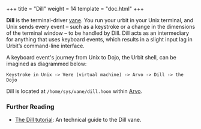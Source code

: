+++
title = "Dill"
weight = 14
template = "doc.html"
+++

**Dill** is the terminal-driver [vane](../filesystem). You run your urbit in your Unix terminal, and Unix sends every event –⁠
such as a keystroke or a change in the dimensions of the terminal window –⁠ to be handled by Dill. Dill acts as an intermediary for anything that uses keyboard events, which results in a slight input lag in Urbit’s command-line interface.

A keyboard event's journey from Unix to Dojo, the Urbit shell, can be imagined as diagrammed below:

```
Keystroke in Unix -> Vere (virtual machine) -> Arvo -> Dill -> the Dojo
```

Dill is located at `/home/sys/vane/dill.hoon` within [Arvo](../arvo).

### Further Reading

- [The Dill tutorial](@/docs/tutorials/arvo/dill.md): An technical guide to the Dill vane.
